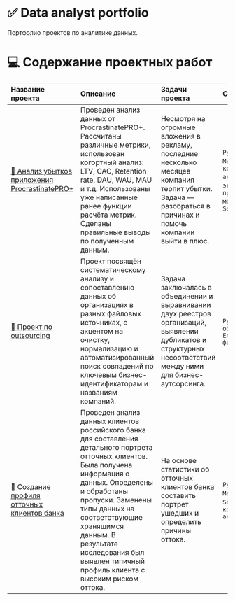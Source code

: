 # ✅ Data analyst portfolio
Портфолио проектов по аналитике данных.

# 💻 Содержание проектных работ
| Название проекта | Описание | Задачи проекта | Стек | 
| :-------------------- | :--------------------- | :---------------------------| :---------------------------|
|[📌 Анализ убытков приложения ProcrastinatePRO+](https://github.com/Kllochkova/Data-analyst-portfolio/tree/main/%D0%9F%D1%80%D0%BE%D0%B5%D0%BA%D1%82%20%E2%84%961)| Проведен анализ данных от ProcrastinatePRO+. Рассчитаны различные метрики, использован когортный анализ: LTV, CAC, Retention rate, DAU, WAU, MAU и т.д. Использованы уже написанные ранее функции расчёта метрик. Сделаны правильные выводы по полученным данным. | Несмотря на огромные вложения в рекламу, последние несколько месяцев компания терпит убытки. Задача — разобраться в причинах и помочь компании выйти в плюс.| `Python`, `Pandas`, `Matplotlib`, `когортный анализ`, `юнит-экономика`, `продуктовые метрики`, `Seaborn`|
|[📌 Проект по outsourcing](https://github.com/Kllochkova/Data-analyst-portfolio/tree/main/%D0%9F%D1%80%D0%BE%D0%B5%D0%BA%D1%82%20%E2%84%962)| Проект посвящён систематическому анализу и сопоставлению данных об организациях в разных файловых источниках, с акцентом на очистку, нормализацию и автоматизированный поиск совпадений по ключевым бизнес-идентификаторам и названиям компаний. | Задача заключалась в объединении и выравнивании двух реестров организаций, выявлении дубликатов и структурных несоответствий между ними для бизнес-аутсорсинга. | `Python`, `Pandas`, `обработка Excel/CSV файлов`|  
|[📌 Создание профиля отточных клиентов банка](https://github.com/Kllochkova/Data-analyst-portfolio/tree/main/%D0%9F%D1%80%D0%BE%D0%B5%D0%BA%D1%82%20%E2%84%963)|Проведен анализ данных клиентов российского банка для составления детального портрета отточных клиентов. Была получена информация о данных. Определены и обработаны пропуски. Заменены типы данных на соответствующие хранящимся данным. В результате исследования был выявлен типичный профиль клиента с высоким риском оттока.| На основе статистики об отточных клиентов банка составить портрет ушедших и определить причины оттока.|`Python`, `Pandas`, `Matplotlib`, `Seaborn`, `Numpy`, `корреляционный анализ`|


